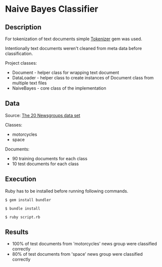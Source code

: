 Naive Bayes Classifier
======================

## Description

For tokenization of text documents simple [Tokenizer](https://github.com/arbox/tokenizer) gem was used.

Intentionally text documents weren't cleaned from meta data before classification.

Project classes:

* Document - helper class for wrapping text document
* DataLoader - helper class to create instances of Document class from multiple text files
* NaiveBayes - core class of the implementation

## Data

Source: [The 20 Newsgroups data set](http://qwone.com/~jason/20Newsgroups/) 

Classes: 

* motorcycles
* space

Documents:

* 90 training documents for each class
* 10 test documents for each class

## Execution

Ruby has to be installed before running following commands.

```
$ gem install bundler
```

```
$ bundle install
```

```
$ ruby script.rb
```

## Results

* 100% of test documents from 'motorcycles' news group were classified correctly
* 80% of test documents from 'space' news group were classified correctly 